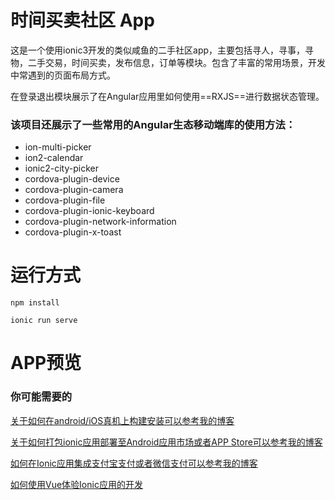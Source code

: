 # 时间买卖社区 App

这是一个使用ionic3开发的类似咸鱼的二手社区app，主要包括寻人，寻事，寻物，二手交易，时间买卖，发布信息，订单等模块。包含了丰富的常用场景，开发中常遇到的页面布局方式。

在登录退出模块展示了在Angular应用里如何使用==RXJS==进行数据状态管理。

### 该项目还展示了一些常用的Angular生态移动端库的使用方法：

- ion-multi-picker
- ion2-calendar
- ionic2-city-picker
- cordova-plugin-device
- cordova-plugin-camera
- cordova-plugin-file
- cordova-plugin-ionic-keyboard
- cordova-plugin-network-information
- cordova-plugin-x-toast



# 运行方式

```
npm install

ionic run serve
```


# APP预览



### 你可能需要的

[关于如何在android/iOS真机上构建安装可以参考我的博客](https://blog.csdn.net/liujiawei00/article/details/76615905)

[关于如何打包ionic应用部署至Android应用市场或者APP Store可以参考我的博客](https://blog.csdn.net/liujiawei00/article/details/73822707)

[如何在Ionic应用集成支付宝支付或者微信支付可以参考我的博客](https://blog.csdn.net/liujiawei00/article/details/78618499)

[如何使用Vue体验Ionic应用的开发](https://blog.csdn.net/liujiawei00/article/details/78843004)


